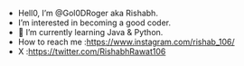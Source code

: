 - Hell0, I’m @Gol0DRoger aka Rishabh.
- I’m interested in becoming a good coder.
- 🌱 I’m currently learning Java & Python.
- How to reach me :https://www.instagram.com/rishab_106/
- X :https://twitter.com/RishabhRawat106

<!---
Gol0DRoger/Gol0DRoger is a ✨ special ✨ repository because its `README.md` (this file) appears on your GitHub profile.
You can click the Preview link to take a look at your changes.
--->
